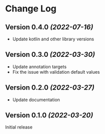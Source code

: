Change Log
==========

Version 0.4.0 *(2022-07-16)*
----------------------------

* Update kotlin and other library versions

Version 0.3.0 *(2022-03-30)*
----------------------------

* Update annotation targets
* Fix the issue with validation default values

Version 0.2.0 *(2022-03-27)*
----------------------------

* Update documentation

Version 0.1.0 *(2022-03-20)*
----------------------------
Initial release